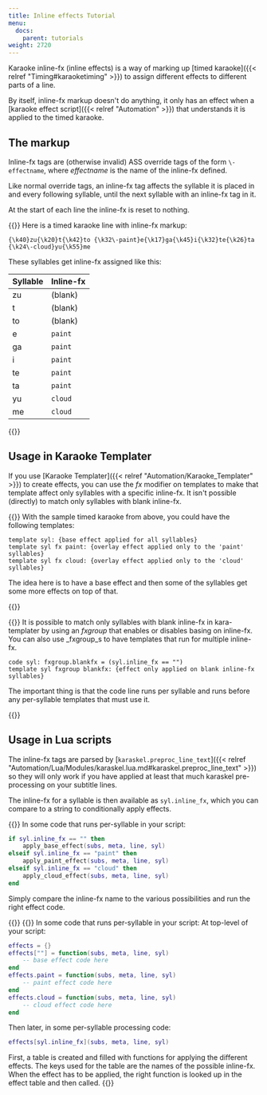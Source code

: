 ```yaml
---
title: Inline effects Tutorial
menu:
  docs:
    parent: tutorials
weight: 2720
---
```


Karaoke inline-fx (inline effects) is a way of marking up [timed karaoke]({{< relref "Timing#karaoketiming" >}}) to assign different effects to different
parts of a line.

By itself, inline-fx markup doesn't do anything, it only has an effect when
a [karaoke effect script]({{< relref "Automation" >}}) that understands it is applied to
the timed karaoke.

## The markup

Inline-fx tags are (otherwise invalid) ASS override tags of the form
`\-effectname`, where _effectname_ is the name of the inline-fx defined.

Like normal override tags, an inline-fx tag affects the syllable it is
placed in and every following syllable, until the next syllable with an
inline-fx tag in it.

At the start of each line the inline-fx is reset to nothing.

{{<example-box>}}
Here is a timed karaoke line with inline-fx markup:

```plaintext
{\k40}zu{\k20}t{\k42}to {\k32\-paint}e{\k17}ga{\k45}i{\k32}te{\k26}ta {\k24\-cloud}yu{\k55}me
```

These syllables get inline-fx assigned like this:

| Syllable           | Inline-fx |
| ------------------ | --------- |
| zu                 | (blank)   |
| t                  | (blank)   |
| to                 | (blank)   |
| e                  | `paint`   |
| ga                 | `paint`   |
| i                  | `paint`   |
| te                 | `paint`   |
| ta                 | `paint`   |
| yu                 | `cloud`   |
| me                 | `cloud`   |

{{</example-box>}}

## Usage in Karaoke Templater

If you use [Karaoke Templater]({{< relref "Automation/Karaoke_Templater" >}}) to create
effects, you can use the _fx_ modifier on templates to make that template
affect only syllables with a specific inline-fx. It isn't possible
(directly) to match only syllables with blank inline-fx.

{{<example-box>}}
With the sample timed karaoke from above, you could have the following templates:

```plaintext
template syl: {base effect applied for all syllables}
template syl fx paint: {overlay effect applied only to the 'paint' syllables}
template syl fx cloud: {overlay effect applied only to the 'cloud' syllables}
```

The idea here is to have a base effect and then some of the syllables get
some more effects on top of that.

{{</example-box>}}

{{<example-box>}}
It is possible to match only syllables with blank inline-fx in
kara-templater by using an _fxgroup_ that enables or disables basing on
inline-fx. You can also use \_fxgroup_s to have templates that run for
multiple inline-fx.

```plaintext
code syl: fxgroup.blankfx = (syl.inline_fx == "")
template syl fxgroup blankfx: {effect only applied on blank inline-fx syllables}
```

The important thing is that the code line runs per syllable and runs before
any per-syllable templates that must use it.

{{</example-box>}}

## Usage in Lua scripts

The inline-fx tags are parsed by
[`karaskel.preproc_line_text`]({{< relref "Automation/Lua/Modules/karaskel.lua.md#karaskel.preproc_line_text" >}})
so they will only work if you have applied at least that much karaskel
pre-processing on your subtitle lines.

The inline-fx for a syllable is then available as `syl.inline_fx`, which
you can compare to a string to conditionally apply effects.

{{<example-box>}}
In some code that runs per-syllable in your script:

```lua
if syl.inline_fx == "" then
    apply_base_effect(subs, meta, line, syl)
elseif syl.inline_fx == "paint" then
    apply_paint_effect(subs, meta, line, syl)
elseif syl.inline_fx == "cloud" then
    apply_cloud_effect(subs, meta, line, syl)
end
```

Simply compare the inline-fx name to the various possibilities and run the
right effect code.

{{</example-box>}}
{{<example-box>}}
In some code that runs per-syllable in your script:
At top-level of your script:

```lua
effects = {}
effects[""] = function(subs, meta, line, syl)
    -- base effect code here
end
effects.paint = function(subs, meta, line, syl)
    -- paint effect code here
end
effects.cloud = function(subs, meta, line, syl)
    -- cloud effect code here
end
```

Then later, in some per-syllable processing code:

```lua
effects[syl.inline_fx](subs, meta, line, syl)
```

First, a table is created and filled with functions for applying the
different effects. The keys used for the table are the names of the
possible inline-fx. When the effect has to be applied, the right function
is looked up in the effect table and then called.
{{</example-box>}}
